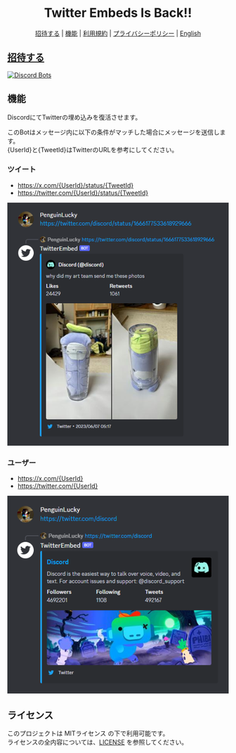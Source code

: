 <div align="center">
  <h1>Twitter Embeds Is Back!!</h1>

[招待する](https://discord.com/api/oauth2/authorize?client_id=1166385565072113705&permissions=274877990912&scope=bot) |
[機能](#features) |
[利用規約](bot/terms-of-service.ja.md) |
[プライバシーポリシー](bot/privacy-policy.ja.md) |
[English](README.md)

</div>

## [招待する](https://discord.com/api/oauth2/authorize?client_id=1166385565072113705&permissions=274877990912&scope=bot)
[![Discord Bots](https://top.gg/api/widget/1166385565072113705.svg)](https://top.gg/bot/1166385565072113705)

## 機能
DiscordにてTwitterの埋め込みを復活させます。

このBotはメッセージ内に以下の条件がマッチした場合にメッセージを送信します。<br />
{UserId}と{TweetId}はTwitterのURLを参考にしてください。

### ツイート
- https://x.com/{UserId}/status/{TweetId}
- https://twitter.com/{UserId}/status/{TweetId}

![Tweet](./images/tweet.png)

### ユーザー
- https://x.com/{UserId}
- https://twitter.com/{UserId}

![User](./images/user.png)

## ライセンス
このプロジェクトは MITライセンス の下で利用可能です。<br />
ライセンスの全内容については、[LICENSE](LICENSE) を参照してください。